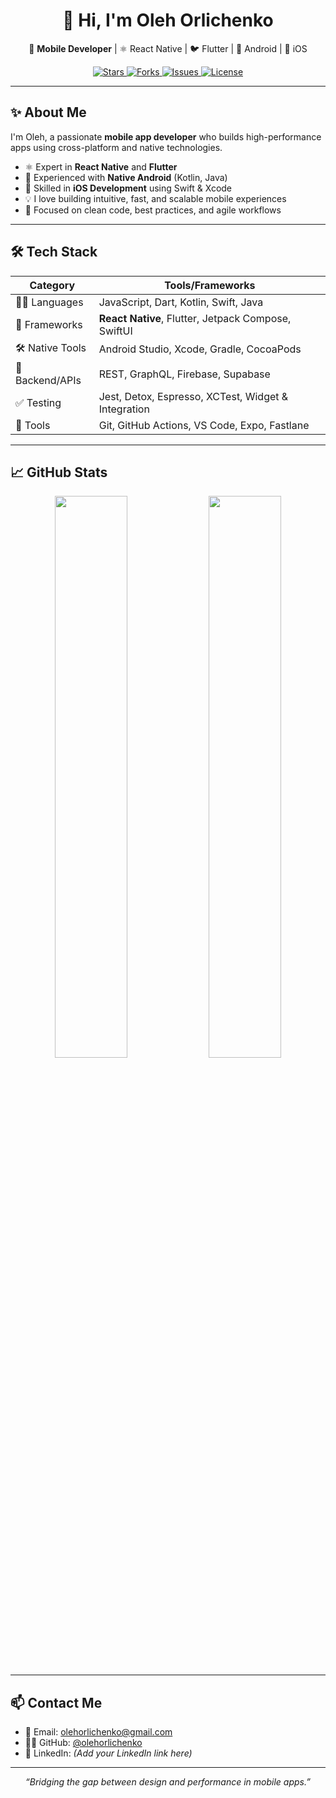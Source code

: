 <h1 align="center">👋 Hi, I'm Oleh Orlichenko</h1>

<p align="center">
  📱 <b>Mobile Developer</b> | ⚛️ React Native | 🐦 Flutter | 🤖 Android | 🍎 iOS  
</p>

<p align="center">
  <a href="https://github.com/olehorlichenko">
    <img src="https://img.shields.io/github/stars/olehorlichenko?style=social" alt="Stars">
  </a>
  <a href="https://github.com/olehorlichenko">
    <img src="https://img.shields.io/github/forks/olehorlichenko?style=social" alt="Forks">
  </a>
  <a href="https://github.com/olehorlichenko?tab=repositories">
    <img src="https://img.shields.io/github/issues/olehorlichenko/yourrepo" alt="Issues">
  </a>
  <a href="https://github.com/olehorlichenko/yourrepo/blob/main/LICENSE">
    <img src="https://img.shields.io/github/license/olehorlichenko/yourrepo" alt="License">
  </a>
</p>

---

## ✨ About Me

I'm Oleh, a passionate **mobile app developer** who builds high-performance apps using cross-platform and native technologies.

- ⚛️ Expert in **React Native** and **Flutter**
- 🤖 Experienced with **Native Android** (Kotlin, Java)
- 🍎 Skilled in **iOS Development** using Swift & Xcode
- 💡 I love building intuitive, fast, and scalable mobile experiences
- 🔁 Focused on clean code, best practices, and agile workflows

---

## 🛠 Tech Stack

| Category       | Tools/Frameworks                                         |
|----------------|----------------------------------------------------------|
| 👨‍💻 Languages    | JavaScript, Dart, Kotlin, Swift, Java                   |
| 📱 Frameworks   | **React Native**, Flutter, Jetpack Compose, SwiftUI     |
| 🛠 Native Tools | Android Studio, Xcode, Gradle, CocoaPods                 |
| 🔌 Backend/APIs | REST, GraphQL, Firebase, Supabase                        |
| ✅ Testing      | Jest, Detox, Espresso, XCTest, Widget & Integration     |
| 🧰 Tools        | Git, GitHub Actions, VS Code, Expo, Fastlane            |

---

## 📈 GitHub Stats

<p align="center">
  <img src="https://github-readme-stats.vercel.app/api?username=olehorlichenko&show_icons=true&theme=radical" width="48%" />
  <img src="https://github-readme-stats.vercel.app/api/top-langs/?username=olehorlichenko&layout=compact&theme=radical" width="48%" />
</p>

---

## 📫 Contact Me

- 📧 Email: [olehorlichenko@gmail.com](mailto:olehorlichenko@gmail.com)  
- 🧑‍💻 GitHub: [@olehorlichenko](https://github.com/olehorlichenko)  
- 💼 LinkedIn: *(Add your LinkedIn link here)*  

---

<p align="center"><i>“Bridging the gap between design and performance in mobile apps.”</i></p>
